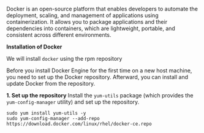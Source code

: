Docker is an open-source platform that enables developers to automate the deployment, scaling, and management of applications using containerization. It allows you to package applications and their dependencies into containers, which are lightweight, portable, and consistent across different environments.

**Installation of Docker**

We will install `docker` using the rpm repository

Before you install Docker Engine for the first time on a new host machine, you need to set up the Docker repository. Afterward, you can install and update Docker from the repository.

**1. Set up the repository**
Install the `yum-utils` package (which provides the `yum-config-manager` utility) and set up the repository.
```
sudo yum install yum-utils -y 
sudo yum-config-manager --add-repo https://download.docker.com/linux/rhel/docker-ce.repo
```